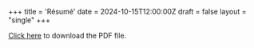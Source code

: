+++
title = 'Résumé'
date = 2024-10-15T12:00:00Z
draft = false
layout = "single"
+++

[Click here](https://raw.githubusercontent.com/dazzletune/dazzletune.github.io/blob/main/static/r%C3%A9sum%C3%A9.pdf) to download the PDF file.
